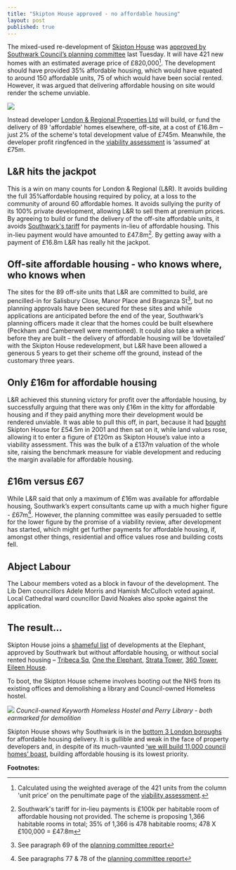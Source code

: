 ```yaml
---
title: "Skipton House approved - no affordable housing"
layout: post
published: true
---
```

The mixed-used re-development of [Skipton House](http://35percent.org/skipton-house) was [approved by Southwark Council’s planning committee](http://moderngov.southwark.gov.uk/documents/s62738/Report%20Skipton%20House%2080%20London%20Road%20Perry%20Library%20250%20Southwark%20Bridge%20Road%20and%20Keyworth%20Street%20.pdf) last Tuesday. It will have 421 new homes with an estimated average price of £820,000[^1]. The development should have provided 35% affordable housing, which would have equated to around 150 affordable units, 75 of which would have been social rented. However, it was argued that delivering affordable housing on site would render the scheme unviable. 

![](http://35percent.org/img/skiptonbeforafter.png)

Instead developer [London & Regional Properties Ltd](http://35percent.org/skipton-house/#who-are-lr) will build, or fund the delivery of 89 'affordable' homes elsewhere, off-site, at a cost of £16.8m – just 2% of the scheme's total development value of £745m. Meanwhile, the developer profit ringfenced in the [viability assessment](http://35percent.org/img/skiptonhouseFVA.pdf) is ‘assumed’ at £75m.

## L&R hits the jackpot
This is a win on many counts for London & Regional (L&R). It avoids building the full 35%affordable housing required by policy, at a loss to the community of around 60 affordable homes. It avoids sullying the purity of its 100% private development, allowing L&R to sell them at premium prices. By agreeing to build or fund the delivery of the off-site affordable units, it avoids [Southwark's tariff](http://crappistmartin.github.io/images/affordablehousingspg.pdf) for payments in-lieu of affordable housing. This in-lieu payment would have amounted to £47.8m[^2]. By getting away with a payment of £16.8m L&R has really hit the jackpot.

## Off-site affordable housing - who knows where, who knows when
The sites for the 89 off-site units that L&R are committed to build, are pencilled-in for Salisbury Close, Manor Place and Braganza St[^3], but no planning approvals have been
secured for these sites and while applications are anticipated before the end of the year, Southwark’s planning officers made it clear that the homes could be built elsewhere (Peckham and Camberwell were mentioned). It could also take a while before they are built – the delivery of affordable housing will be ‘dovetailed’ with the Skipton House redevelopment, but L&R have been allowed a generous 5 years to get their scheme off the ground, instead of the customary three years.

## Only £16m for affordable housing
L&R achieved this stunning victory for profit over the affordable housing, by successfully arguing that there was only £16m in the kitty for affordable housing and if they paid anything more their development would be rendered unviable. It was able to pull this off, in part, because it had [bought](http://35percent.org/img/LRegisterSkiptonHouse.pdf) Skipton House for £54.5m in 2001 and then sat on it, while land values rose, allowing it to enter a figure of £120m as Skipton House’s value into a viability assessment. This was the bulk of a £137m valuation of the whole site, raising the benchmark measure for viable development and reducing the margin available for affordable housing.

## £16m versus £67
While L&R said that only a maximum of £16m was available for affordable housing, Southwark’s expert consultants came up with a much higher figure - £67m[^4]. However, the planning committee was easily persuaded to settle for the lower figure by the promise of a viability review, after development has started, which might get further payments for affordable housing, if, amongst other things, residential and office values rose and building costs fell.

## Abject Labour
The Labour members voted as a block in favour of the development. The Lib Dem councillors Adele Morris and Hamish McCulloch voted against. Local Cathedral ward councillor David Noakes also spoke against the application.

## The result…
Skipton House joins a [shameful list](http://35percent.org/2014-04-15-the-elephants-new-ivory-towers/) of developments at the Elephant, approved by Southwark but without affordable housing, or without social rented housing – [Tribeca Sq](http://35percent.org/tribeca-square), [One the Elephant](http://35percent.org/one-the-elephant), [Strata Tower](http://35percent.org/strata-tower), [360 Tower](http://35percent.org/london-360-tower), [Eileen House](http://35percent.org/eileen-house).

To boot, the Skipton House scheme involves booting out the NHS from its existing offices and demolishing a library and Council-owned Homeless hostel. 

![](http://35percent.org/img/keyworthhostel.png)
*Council-owned Keyworth Homeless Hostel and Perry Library - both earmarked for demolition*

Skipton House shows why Southwark is in the [bottom 3 London boroughs](http://35percent.org/2016-05-07-southwark-in-bottom-3-boroughs-for-affordable-housing-delivery/) for affordable housing delivery. It is gullible and weak in the face of property developers and, in despite of its much-vaunted [‘we will build 11,000 council homes’ boast](http://www.southwark.gov.uk/downloads/download/3925/delivering_our_promise_to_build_11000_new_council_homes), building affordable housing is its lowest priority.

__Footnotes:__

[^1]: Calculated using the weighted average of the 421 units from the column 'unit price' on the penultimate page of the [viability assessment](http://35percent.org/img/skiptonhouseFVA.pdf). 

[^2]: Southwark's tariff for in-lieu payments is £100k per habitable room of affordable housing not provided. The scheme is proposing 1,366 habitable rooms in total; 35% of 1,366 is 478 habitable rooms; 478 X £100,000 = £47.8m

[^3]: See paragraph 69 of the [planning committee report](http://moderngov.southwark.gov.uk/documents/s62738/Report%20Skipton%20House%2080%20London%20Road%20Perry%20Library%20250%20Southwark%20Bridge%20Road%20and%20Keyworth%20Street%20.pdf)

[^4]: See paragraphs 77 & 78 of the [planning committee report](http://moderngov.southwark.gov.uk/documents/s62738/Report%20Skipton%20House%2080%20London%20Road%20Perry%20Library%20250%20Southwark%20Bridge%20Road%20and%20Keyworth%20Street%20.pdf)
